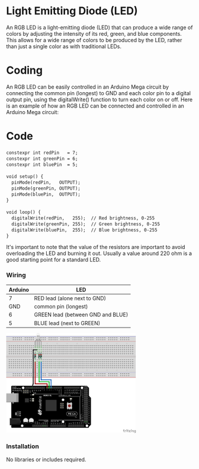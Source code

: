 # Light Emitting Diode (LED)

An RGB LED is a light-emitting diode (LED) that can produce a wide range of colors by adjusting the intensity of its red, green, and blue components. This allows for a wide range of colors to be produced by the LED, rather than just a single color as with traditional LEDs.

# Coding
An RGB LED can be easily controlled in an Arduino Mega circuit by connecting the common pin (longest) to GND and each color pin to a digital output pin, using the digitalWrite() function to turn each color on or off. Here is an example of how an RGB LED can be connected and controlled in an Arduino Mega circuit:

# Code
```
constexpr int redPin   = 7;
constexpr int greenPin = 6;
constexpr int bluePin  = 5;

void setup() {
  pinMode(redPin,   OUTPUT);
  pinMode(greenPin, OUTPUT);
  pinMode(bluePin,  OUTPUT);
}

void loop() {
  digitalWrite(redPin,   255);  // Red brightness, 0-255
  digitalWrite(greenPin, 255);  // Green brightness, 0-255
  digitalWrite(bluePin,  255);  // Blue brightness, 0-255
}
```

It's important to note that the value of the resistors are important to avoid overloading the LED and burning it out. Usually a value around 220 ohm is a good starting point for a standard LED.

### Wiring
| Arduino | LED |
| --- | --- |
| 7 | RED lead (alone next to GND) |
| GND | common pin (longest) |
| 6 | GREEN lead (between GND and BLUE) |
| 5 | BLUE lead (next to GREEN) |

<img src="RGB-LightEmittingDiode.png" width="350">

### Installation
No libraries or includes required.
